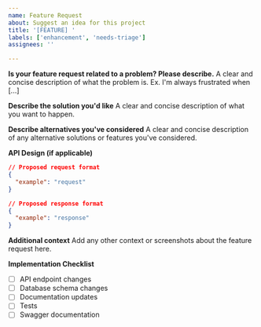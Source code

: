 ```yaml
---
name: Feature Request
about: Suggest an idea for this project
title: '[FEATURE] '
labels: ['enhancement', 'needs-triage']
assignees: ''

---
```


**Is your feature request related to a problem? Please describe.**
A clear and concise description of what the problem is. Ex. I'm always frustrated when [...]

**Describe the solution you'd like**
A clear and concise description of what you want to happen.

**Describe alternatives you've considered**
A clear and concise description of any alternative solutions or features you've considered.

**API Design (if applicable)**
```json
// Proposed request format
{
  "example": "request"
}

// Proposed response format
{
  "example": "response"
}
```

**Additional context**
Add any other context or screenshots about the feature request here.

**Implementation Checklist**
- [ ] API endpoint changes
- [ ] Database schema changes
- [ ] Documentation updates
- [ ] Tests
- [ ] Swagger documentation
